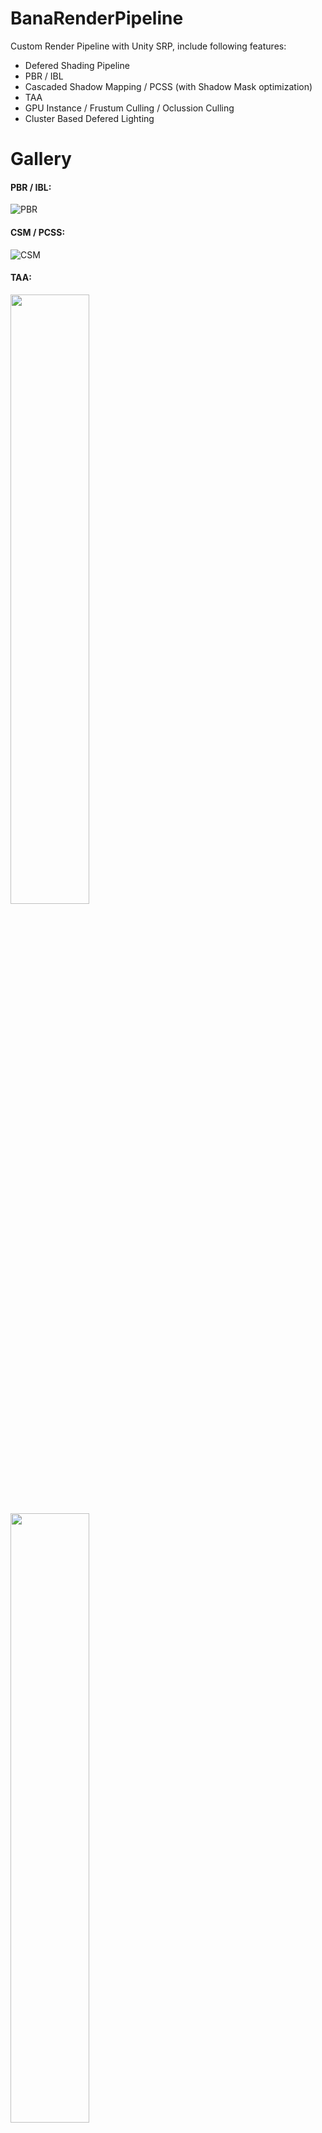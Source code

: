 ﻿# BanaRenderPipeline

Custom Render Pipeline with Unity SRP, include following features:
- Defered Shading Pipeline
- PBR / IBL
- Cascaded Shadow Mapping / PCSS (with Shadow Mask optimization)
- TAA
- GPU Instance / Frustum Culling / Oclussion Culling
- Cluster Based Defered Lighting

# Gallery

#### PBR / IBL:

![PBR](Image/PBRIBL.png)

#### CSM / PCSS:

![CSM](Image/CSMPCSS.png)

#### TAA:

<img src="Image/noTAA.png" width="50%"/> <img src="Image/TAA.png" width="50%"/>

[//]: # (![noTAA]&#40;Image/noTAA.png&#41;![TAA]&#40;Image/TAA.png&#41;)

#### GPU Instance / frustum culling / oclussion culling using compute shader:

![GPUInstance](Image/GPUCull.png)

#### Cluster based defered Lighting:

![Cluster](Image/clusterLight.png)

# Reference

[1] AKG4e3, ["Unity SRP 实战（一）延迟渲染与 PBR"](https://zhuanlan.zhihu.com/p/458890891)

[2] JoeyDeVries, ["Learn OpenGL"](https://learnopengl.com/)

[3] AKG4e3, ["Unity SRP 实战（二）级联阴影贴图 CSM"](https://zhuanlan.zhihu.com/p/460945398)

[4] 銀葉吉祥, ["一起来写Unity渲染管线吧"](https://zhuanlan.zhihu.com/p/35862626)

[5] 0向往0, ["由浅入深学习PBR的原理和实现"](https://www.cnblogs.com/timlly/p/10631718.html)

[6] 王江荣, ["使用Compute Shader实现Hi-z遮挡剔除"](https://zhuanlan.zhihu.com/p/396979267)

[7] SardineFish, ["在 Unity SRP 实现 Temporal Anti-aliasing"](https://zhuanlan.zhihu.com/p/138866533)

[8] syb7384, ["URP下GPU Instance以及IndirectDraw探究"](https://www.cnblogs.com/shenyibo/p/14295047.html)

[9] Clawko, ["详解Cubemap、IBL与球谐光照"](https://zhuanlan.zhihu.com/p/463309766)

[10] KillerAery, ["实时阴影技术（1）Shadow Mapping"](https://www.cnblogs.com/KillerAery/p/15201310.html)




